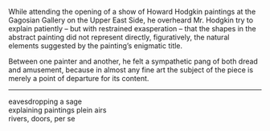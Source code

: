 While attending the opening of a show of Howard Hodgkin paintings at the Gagosian Gallery on the Upper East Side, he overheard Mr. Hodgkin try to explain patiently – but with restrained exasperation – that the shapes in the abstract painting did not represent directly, figuratively, the natural elements suggested by the painting’s enigmatic title.  

Between one painter and another, he felt a sympathetic pang of both dread and amusement, because in almost any fine art the subject of the piece is merely a point of departure for its content.  

---

eavesdropping a sage  
explaining paintings plein airs  
rivers, doors, per se  
